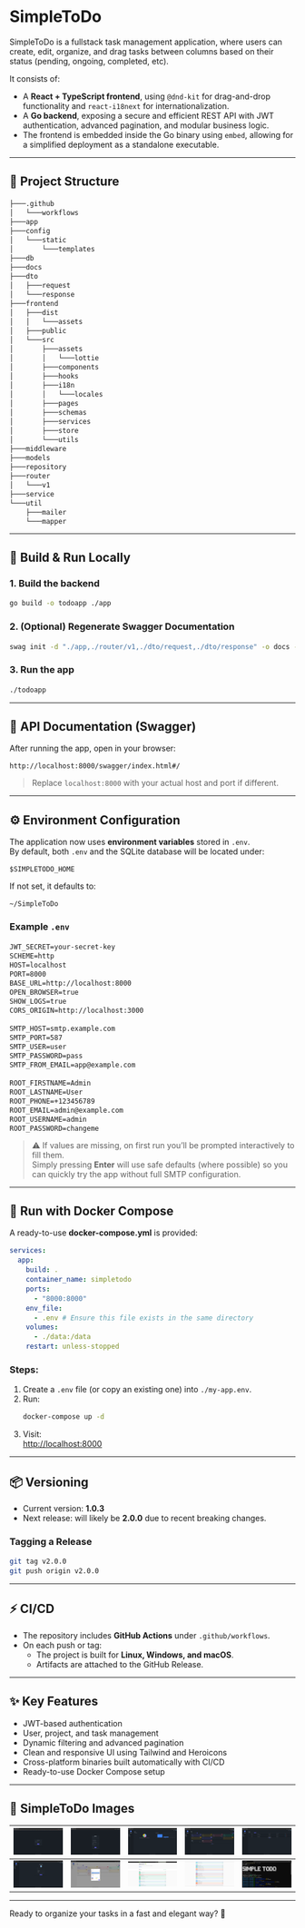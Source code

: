 # SimpleToDo

SimpleToDo is a fullstack task management application, where users can create, edit, organize, and drag tasks between
columns based on their status (pending, ongoing, completed, etc).

It consists of:

- A **React + TypeScript frontend**, using `@dnd-kit` for drag-and-drop functionality and `react-i18next` for
  internationalization.
- A **Go backend**, exposing a secure and efficient REST API with JWT authentication, advanced pagination, and modular
  business logic.
- The frontend is embedded inside the Go binary using `embed`, allowing for a simplified deployment as a standalone
  executable.

---

## 📂 Project Structure

```
├───.github
│   └───workflows
├───app
├───config
│   └───static
│       └───templates
├───db
├───docs
├───dto
│   ├───request
│   └───response
├───frontend
│   ├───dist
│   │   └───assets
│   ├───public
│   └───src
│       ├───assets
│       │   └───lottie
│       ├───components
│       ├───hooks
│       ├───i18n
│       │   └───locales
│       ├───pages
│       ├───schemas
│       ├───services
│       ├───store
│       └───utils
├───middleware
├───models
├───repository
├───router
│   └───v1
├───service
└───util
    ├───mailer
    └───mapper
```

---

## 🚀 Build & Run Locally

### 1. Build the backend

```bash
go build -o todoapp ./app
```

### 2. (Optional) Regenerate Swagger Documentation

```bash
swag init -d "./app,./router/v1,./dto/request,./dto/response" -o docs --parseDependency --parseDependencyLevel 3 --parseFuncBody
```

### 3. Run the app

```bash
./todoapp
```

---

## 📖 API Documentation (Swagger)

After running the app, open in your browser:

```
http://localhost:8000/swagger/index.html#/
```

> Replace `localhost:8000` with your actual host and port if different.

---

## ⚙️ Environment Configuration

The application now uses **environment variables** stored in `.env`.  
By default, both `.env` and the SQLite database will be located under:

```
$SIMPLETODO_HOME
```

If not set, it defaults to:

```
~/SimpleToDo
```

### Example `.env`

```env
JWT_SECRET=your-secret-key
SCHEME=http
HOST=localhost
PORT=8000
BASE_URL=http://localhost:8000
OPEN_BROWSER=true
SHOW_LOGS=true
CORS_ORIGIN=http://localhost:3000

SMTP_HOST=smtp.example.com
SMTP_PORT=587
SMTP_USER=user
SMTP_PASSWORD=pass
SMTP_FROM_EMAIL=app@example.com

ROOT_FIRSTNAME=Admin
ROOT_LASTNAME=User
ROOT_PHONE=+123456789
ROOT_EMAIL=admin@example.com
ROOT_USERNAME=admin
ROOT_PASSWORD=changeme
```

> ⚠️ If values are missing, on first run you’ll be prompted interactively to fill them.  
> Simply pressing **Enter** will use safe defaults (where possible) so you can quickly try the app without full SMTP
> configuration.

---

## 🐳 Run with Docker Compose

A ready-to-use **docker-compose.yml** is provided:

```yaml
services:
  app:
    build: .
    container_name: simpletodo
    ports:
      - "8000:8000"
    env_file:
      - .env # Ensure this file exists in the same directory
    volumes:
      - ./data:/data
    restart: unless-stopped
```

### Steps:

1. Create a `.env` file (or copy an existing one) into `./my-app.env`.
2. Run:
   ```bash
   docker-compose up -d
   ```
3. Visit:  
   [http://localhost:8000](http://localhost:8000)

---

## 📦 Versioning

- Current version: **1.0.3**
- Next release: will likely be **2.0.0** due to recent breaking changes.

### Tagging a Release

```bash
git tag v2.0.0
git push origin v2.0.0
```

---

## ⚡ CI/CD

- The repository includes **GitHub Actions** under `.github/workflows`.
- On each push or tag:
    - The project is built for **Linux, Windows, and macOS**.
    - Artifacts are attached to the GitHub Release.

---


## ✨ Key Features

- JWT-based authentication
- User, project, and task management
- Dynamic filtering and advanced pagination
- Clean and responsive UI using Tailwind and Heroicons
- Cross-platform binaries built automatically with CI/CD
- Ready-to-use Docker Compose setup

---


## 🌟 SimpleToDo Images

| <img src="docs/images/login.png" alt="Login" width="200"/> | <img src="docs/images/register.png" alt="Register" width="200"/> | <img src="docs/images/dashboard.png" alt="Dashboard" width="200"/> | <img src="docs/images/tasks.png" alt="Tasks" width="200"/> | <img src="docs/images/projects.png" alt="Projects" width="200"/> |
|------------------------------------------------------------|------------------------------------------------------------------|--------------------------------------------------------------------|------------------------------------------------------------------|--------------------------------------------------------------------|
| <img src="docs/images/profile.png" alt="Profile" width="200"/> | <img src="docs/images/light_tasks.png" alt="Light Tasks" width="200"/> | <img src="docs/images/swagger1.png" alt="Swagger UI 1" width="200"/> | <img src="docs/images/swagger2.png" alt="Swagger UI 2" width="200"/> | <img src="docs/images/terminal.png" alt="Terminal" width="200"/> |


----

Ready to organize your tasks in a fast and elegant way? 🚀
